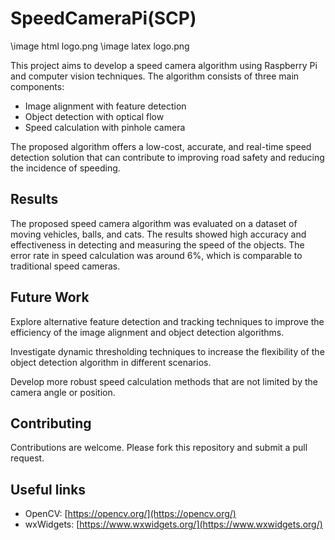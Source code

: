# SpeedCameraPi(SCP)

<!-- prettier-ignore-start -->
\image html logo.png
\image latex logo.png
<!-- prettier-ignore-end -->

This project aims to develop a speed camera algorithm using Raspberry Pi and
computer vision techniques. The algorithm consists of three main components:

- Image alignment with feature detection
- Object detection with optical flow
- Speed calculation with pinhole camera

The proposed algorithm offers a low-cost, accurate, and real-time speed
detection solution that can contribute to improving road safety and reducing the
incidence of speeding.

## Results

The proposed speed camera algorithm was evaluated on a dataset of moving
vehicles, balls, and cats. The results showed high accuracy and effectiveness in
detecting and measuring the speed of the objects. The error rate in speed
calculation was around 6%, which is comparable to traditional speed cameras.

## Future Work

Explore alternative feature detection and tracking techniques to improve the
efficiency of the image alignment and object detection algorithms.

Investigate dynamic thresholding techniques to increase the flexibility of the
object detection algorithm in different scenarios.

Develop more robust speed calculation methods that are not limited by the camera
angle or position.

## Contributing

Contributions are welcome. Please fork this repository and submit a pull
request.

## Useful links

- OpenCV: [https://opencv.org/](https://opencv.org/)
- wxWidgets: [https://www.wxwidgets.org/](https://www.wxwidgets.org/)
